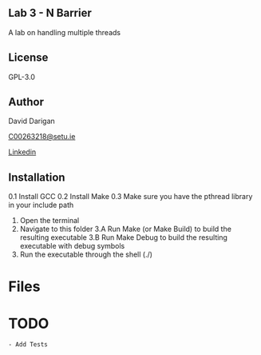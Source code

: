 ## Lab 3 - N Barrier

A lab on handling multiple threads

## License

GPL-3.0

## Author

David Darigan

C00263218@setu.ie

[Linkedin](https://www.linkedin.com/in/daviddarigan/)

## Installation

0.1 Install GCC
0.2 Install Make
0.3 Make sure you have the pthread library in your include path
1.  Open the terminal
2.  Navigate to this folder
3.A Run Make (or Make Build) to build the resulting executable
3.B Run Make Debug to build the resulting executable with debug symbols
4.  Run the executable through the shell (./<exenamehere>)

# Files



# TODO

    - Add Tests


